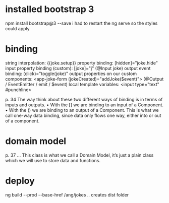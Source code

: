 # installed bootstrap 3
npm install bootstrap@3 --save
i had to restart the ng serve so the styles could apply

# binding
string interpolation: {{joke.setup}} 
property binding: [hidden]="joke.hide"
input property binding (custom): [joke]="j" (@Input joke)
output event binding: (click)="toggle(joke)"
output properties on our custom components: <app-joke-form (jokeCreated)="addJoke($event)"> (@Output / EventEmitter / emit / $event)
local template variables: <input type="text" #punchline>

p. 34
The way think about these two different ways of binding is in terms of inputs and outputs.
• With the [] we are binding to an input of a Component.
• With the () we are binding to an output of a Component.
This is what we call one-way data binding, since data only flows one way, either into or out of a component.

# domain model
p. 37 ... This class is what we call a Domain Model, it’s just a plain class which we will use to store data and functions.

# deploy
ng build --prod --base-href /ang/jokes
.. creates dist folder